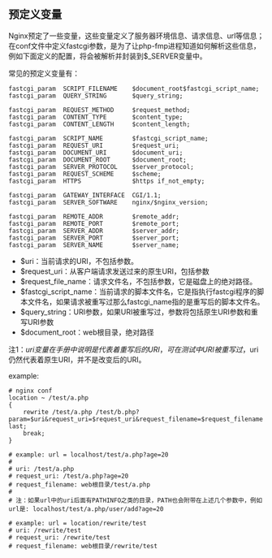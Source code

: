 



## 预定义变量

Nginx预定了一些变量，这些变量定义了服务器环境信息、请求信息、url等信息；
在conf文件中定义fastcgi参数，是为了让php-fmp进程知道如何解析这些信息，例如下面定义的配置，将会被解析并封装到$_SERVER变量中。

常见的预定义变量有：

```
fastcgi_param  SCRIPT_FILENAME    $document_root$fastcgi_script_name;
fastcgi_param  QUERY_STRING       $query_string;

fastcgi_param  REQUEST_METHOD     $request_method;
fastcgi_param  CONTENT_TYPE       $content_type;
fastcgi_param  CONTENT_LENGTH     $content_length;

fastcgi_param  SCRIPT_NAME        $fastcgi_script_name;
fastcgi_param  REQUEST_URI        $request_uri;
fastcgi_param  DOCUMENT_URI       $document_uri;
fastcgi_param  DOCUMENT_ROOT      $document_root;
fastcgi_param  SERVER_PROTOCOL    $server_protocol;
fastcgi_param  REQUEST_SCHEME     $scheme;
fastcgi_param  HTTPS              $https if_not_empty;

fastcgi_param  GATEWAY_INTERFACE  CGI/1.1;
fastcgi_param  SERVER_SOFTWARE    nginx/$nginx_version;

fastcgi_param  REMOTE_ADDR        $remote_addr;
fastcgi_param  REMOTE_PORT        $remote_port;
fastcgi_param  SERVER_ADDR        $server_addr;
fastcgi_param  SERVER_PORT        $server_port;
fastcgi_param  SERVER_NAME        $server_name;
```

- $uri：当前请求的URI，不包括参数。
- $request_uri：从客户端请求发送过来的原生URI，包括参数
- $request_file_name：请求文件名，不包括参数，它是磁盘上的绝对路径。
- $fastcgi_script_name：当前请求的脚本文件名，它是指执行fastcgi程序的脚本文件名，如果请求被重写过那么fastcgi_name指的是重写后的脚本文件名。
- $query_string：URI参数，如果URI被重写过，参数将包括原生URI参数和重写URI参数
- $document_root：web根目录，绝对路径

注1：$uri变量在手册中说明是代表着重写后的URI，可在测试中URI被重写过，$uri仍然代表着原生URI，并不是改变后的URI。

example:

```
# nginx conf
location ~ /test/a.php
{
	rewrite /test/a.php /test/b.php?param=$uri&request_uri=$request_uri&request_filename=$request_filename last;
	break;
}

# example: url = localhost/test/a.php?age=20
# 
# uri: /test/a.php
# request_uri: /test/a.php?age=20
# request_filename: web根目录/test/a.php
# 
# 注：如果url中的uri后面有PATHINFO之类的目录，PATH也会附带在上述几个参数中，例如url是: localhost/test/a.php/user/add?age=20

# example: url = location/rewrite/test
# uri: /rewrite/test
# request_uri: /rewrite/test
# request_filename: web根目录/rewrite/test

```



